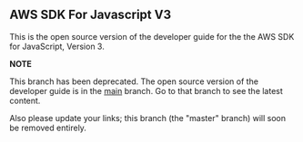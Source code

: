 ## AWS SDK For Javascript V3

This is the open source version of the developer guide for the the AWS SDK for JavaScript, Version 3.

**NOTE**

This branch has been deprecated. The open source version of the developer guide is in the [main](https://github.com/awsdocs/aws-sdk-for-javascript-v3/tree/main) branch. Go to that branch to see the latest content.

Also please update your links; this branch (the "master" branch) will soon be removed entirely.
